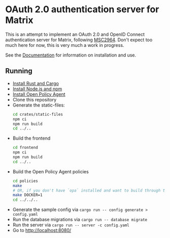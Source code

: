 # OAuth 2.0 authentication server for Matrix

This is an attempt to implement an OAuth 2.0 and OpenID Connect authentication server for Matrix, following [MSC2964](https://github.com/matrix-org/matrix-doc/pull/2964).
Don't expect too much here for now, this is very much a work in progress.

See the [Documentation](https://matrix-org.github.io/matrix-authentication-service/index.html) for information on installation and use.

## Running

- [Install Rust and Cargo](https://www.rust-lang.org/learn/get-started)
- [Install Node.js and npm](https://nodejs.org/)
- [Install Open Policy Agent](https://www.openpolicyagent.org/docs/latest/#1-download-opa)
- Clone this repository
- Generate the static-files:
  ```sh
  cd crates/static-files
  npm ci
  npm run build
  cd ../..
  ```
- Build the frontend
  ```sh
  cd frontend
  npm ci
  npm run build
  cd ../..
  ```
- Build the Open Policy Agent policies
  ```sh
  cd policies
  make
  # OR, if you don't have `opa` installed and want to build through the OPA docker image
  make DOCKER=1
  cd ../../..
  ```
- Generate the sample config via `cargo run -- config generate > config.yaml`
- Run the database migrations via `cargo run -- database migrate`
- Run the server via `cargo run -- server -c config.yaml`
- Go to <http://localhost:8080/>

